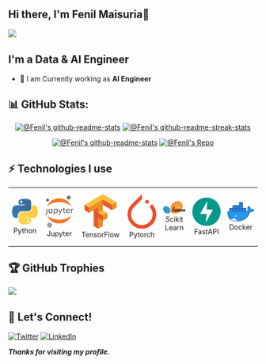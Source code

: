 ## Hi there, I'm Fenil Maisuria👋
  ![](https://komarev.com/ghpvc/?username=fenilmaisuria&style=flat-square)
  
## I'm a Data & AI Engineer
  * 🔭 I am Currently working as **AI Engineer**

  
## 📊 GitHub Stats:
<p align="center">
  <a href="https://github.com/fenilmaisuria?tab=repositories"><img src="https://github-readme-stats-one-bice.vercel.app/api?username=fenilmaisuria&theme=gotham&show_icons=true&count_private=true&hide_border=true&role=OWNER,ORGANIZATION_MEMBER,COLLABORATOR"  width="48%" alt="@Fenil's github-readme-stats"/></a>
  <a href="https://github.com/fenilmaisuria?tab=stars"><img src="https://github-readme-streak-stats.herokuapp.com?user=fenilmaisuria&theme=gotham&hide_border=true&date_format=M%20j%5B%2C%20Y%5D"  width="48%" alt="@Fenil's github-readme-streak-stats"/></a>
</p>

<p align="center">
<a href="https://github.com/fenilmaisuria?tab=repositories"><img src="https://github-readme-stats.vercel.app/api/top-langs/?username=fenilmaisuria&layout=compact&theme=gotham&hide_border=true"  width="48%" alt="@Fenil's github-readme-stats"/></a>
<a href="https://github.com/fenilmaisuria?tab=repositories"><img src="https://github-readme-stats.vercel.app/api/pin/?username=fenilmaisuria&repo=fenilmaisuria&layout=compact&theme=gotham&hide_border=true"  width="48%" alt="@Fenil's Repo"/></a>
</p>
  


## ⚡ Technologies I use 

<div align="center">
<table align="center">
    <tr>
        <td align="center" width="140" height="112.43">
            <img src="./assets/icons/python.jpeg" width="65px"/>
            <br /> Python
        </td>
        <td align="center" width="140" height="112.43">
            <img src="./assets/icons/jupyter.png" width="65px"/>
            <br /> Jupyter
        </td>
        <td align="center" width="140" height="112.43">
            <img src="./assets/icons/tensorflow.png" width="65px"/>
            <br /> TensorFlow
        </td>
        <td align="center" width="140" height="112.43">
            <img src="./assets/icons/pytorch.png" width="65px"/>
            <br /> Pytorch
        </td>
        <td align="center" width="140" height="112.43">
            <img src="./assets/icons/scikitlearn.png" width="65px"/>
            <br /> Scikit Learn
        </td>
        <td align="center" width="140" height="112.43">
            <img src="./assets/icons/fastapi.png" width="65px"/>
            <br /> FastAPI
        </td>
        <td align="center" width="140" height="112.43">
            <img src="./assets/icons/docker.png" width="65px"/>
            <br /> Docker
        </td>
    </tr>
</table>
</div>

## 🏆 GitHub Trophies
![](https://github-profile-trophy.vercel.app/?username=fenilmaisuria&theme=onedark&no-frame=false&no-bg=true&margin-w=4)

## 🤗 Let's Connect!
<a href="https://twitter.com/fenilmaisuria" target="_blank"><img alt="Twitter" src="https://img.shields.io/badge/twitter-%231DA1F2.svg?&style=for-the-badge&logo=twitter&logoColor=white" /></a>
<a href="https://www.linkedin.com/in/fenilmaisuria" target="_blank"><img alt="LinkedIn" src="https://img.shields.io/badge/linkedin-%230077B5.svg?&style=for-the-badge&logo=linkedin&logoColor=white" /></a>



***Thanks for visiting my profile.***
